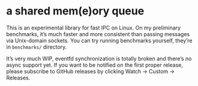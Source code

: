 # a shared mem(e)ory queue

This is an experimental library for fast IPC on Linux. On my preliminary benchmarks, it’s much faster and more consistent than passing messages via Unix-domain sockets.
You can try running benchmarks yourself, they’re in `benchmarks/` directory.

It’s very much WIP, eventfd synchronization is totally broken and there’s no async support yet. If you want to be notified on the first proper release, please subscribe to GitHub releases by clicking Watch → Custom → Releases.
